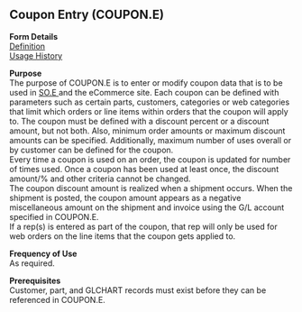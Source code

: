 ##  Coupon Entry (COUPON.E)

<PageHeader />

**Form Details**  
[ Definition ](COUPON-E-1/README.md)   
[ Usage History ](COUPON-E-2/README.md)   

**Purpose**  
The purpose of COUPON.E is to enter or modify coupon data that is to be used in [ SO.E ](../SO-E/README.md) and the eCommerce site. Each coupon can be defined with parameters such as certain parts, customers, categories or web categories that limit which orders or line items within orders that the coupon will apply to. The coupon must be defined with a discount percent or a discount amount, but not both. Also, minimum order amounts or maximum discount amounts can be specified. Additionally, maximum number of uses overall or by customer can be defined for the coupon.   
Every time a coupon is used on an order, the coupon is updated for number of
times used. Once a coupon has been used at least once, the discount amount/%
and other criteria cannot be changed.  
The coupon discount amount is realized when a shipment occurs. When the
shipment is posted, the coupon amount appears as a negative miscellaneous
amount on the shipment and invoice using the G/L account specified in
COUPON.E.  
If a rep(s) is entered as part of the coupon, that rep will only be used for
web orders on the line items that the coupon gets applied to.

**Frequency of Use**  
As required.

**Prerequisites**  
Customer, part, and GLCHART records must exist before they can be referenced
in COUPON.E.

<badge text= "Version 8.10.57" vertical="middle" />

<PageFooter />